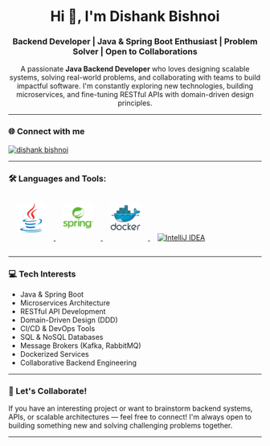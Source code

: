 <h1 align="center">Hi 👋, I'm Dishank Bishnoi</h1>
<h3 align="center">Backend Developer | Java & Spring Boot Enthusiast | Problem Solver | Open to Collaborations</h3>

<p align="center">
A passionate <strong>Java Backend Developer</strong> who loves designing scalable systems, solving real-world problems, and collaborating with teams to build impactful software. I'm constantly exploring new technologies, building microservices, and fine-tuning RESTful APIs with domain-driven design principles.
</p>

---

### 🌐 Connect with me
<p align="left">
  <a href="https://www.linkedin.com/in/dishank-bishnoi-555174319/" target="blank">
    <img align="center" src="https://raw.githubusercontent.com/rahuldkjain/github-profile-readme-generator/master/src/images/icons/Social/linked-in-alt.svg" alt="dishank bishnoi" height="30" width="40" />
  </a>
</p>

---


<h3 align="left">🛠️ Languages and Tools:</h3>

<p align="left">
  <a href="https://www.java.com/" target="_blank" rel="noreferrer">
    <img src="https://raw.githubusercontent.com/devicons/devicon/master/icons/java/java-original.svg" alt="Java" width="60" height="60" style="margin: 15px;"/>
  </a>
  <a href="https://spring.io/projects/spring-boot" target="_blank" rel="noreferrer">
    <img src="https://raw.githubusercontent.com/devicons/devicon/master/icons/spring/spring-original-wordmark.svg" alt="Spring Boot" width="60" height="60" style="margin: 15px;"/>
  </a>
  <a href="https://www.docker.com/" target="_blank" rel="noreferrer">
    <img src="https://raw.githubusercontent.com/devicons/devicon/master/icons/docker/docker-original-wordmark.svg" alt="Docker" width="60" height="60" style="margin: 15px;"/>
  </a>
  <a href="https://www.jetbrains.com/idea/" target="_blank" rel="noreferrer">
    <img src="https://cdn.jsdelivr.net/gh/devicons/devicon/icons/intellij/intellij-original.svg" alt="IntelliJ IDEA" width="60" height="60" style="margin: 15px;"/>
  </a>
</p>


---

### 💻 Tech Interests
- Java & Spring Boot
- Microservices Architecture
- RESTful API Development
- Domain-Driven Design (DDD)
- CI/CD & DevOps Tools
- SQL & NoSQL Databases
- Message Brokers (Kafka, RabbitMQ)
- Dockerized Services
- Collaborative Backend Engineering

---

### 🚀 Let's Collaborate!
If you have an interesting project or want to brainstorm backend systems, APIs, or scalable architectures — feel free to connect! I'm always open to building something new and solving challenging problems together.

---
